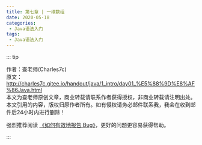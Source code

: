 ```yaml
---
title: 第七章 | 一维数组
date: 2020-05-18
categories:
 - Java语法入门
tags:
 - Java语法入门
---
```


::: tip

作者：查老师(Charles7c)  
原文：http://charles7c.gitee.io/handout/java/1_intro/day01_%E5%88%9D%E8%AF%86Java.html  
本文为查老师原创文章，商业转载请联系作者获得授权，非商业转载请注明出处。  
本文引用的内容，版权归原作者所有。如有侵权请务必邮件联系我，我会在收到邮件后24小时内进行删除！  

强烈推荐阅读 [《如何有效地报告 Bug》](https://www.chiark.greenend.org.uk/~sgtatham/bugs-cn.html)，更好的问题更容易获得帮助。

:::

